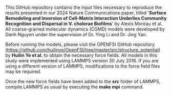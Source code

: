 This GitHub repository contains the input files necessary to reproduce the results presented in our 2024 Nature Communications paper, titled '**Surface Remodeling and Inversion of Cell-Matrix Interaction Underlies Community Recognition and Dispersal in V. cholerae Biofilms**' by Alexis Moreau et al. All coarse-grained molecular dynamics (CGMD) models were developed by Danh Nguyen under the supervision of Dr. Ying Li and Dr. Jing Yan.

Before running the models, please visit the OPENFSI GitHub repository (https://github.com/huilinye/OpenFSI/tree/master/src/structure_potential) by **Huilin Ye et al.** to obtain the necessary force fields. All models in this study were implemented using LAMMPS version 30 July 2016. If you are using a different version of LAMMPS, modifications to the force field files may be required. 

Once the new force fields have been added to the **src** folder of LAMMPS, compile LAMMPS as usual by executing the **make mpi** command.

